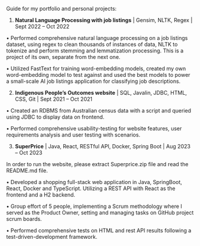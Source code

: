 Guide for my portfolio and personal projects:

1. **Natural Language Processing with job listings** | Gensim, NLTK, Regex | Sept 2022 – Oct 2022

• Performed comprehensive natural language processing on a job listings dataset, using regex to clean thousands of
instances of data, NLTK to tokenize and perform stemming and lemmatization processing. This is a project of its own, separate from the next one.

• Utilized FastText for training word-embedding models, created my own word-embedding model to test against and
used the best models to power a small-scale AI job listings application for classifying job descriptions.

2. **Indigenous People’s Outcomes website** | SQL, Javalin, JDBC, HTML, CSS, Git | Sept 2021 – Oct 2021

• Created an RDBMS from Australian census data with a script and queried using JDBC to display data on
frontend.

• Performed comprehensive usability-testing for website features, user requirements analysis and user testing with
scenarios.

3. **SuperPrice** | Java, React, RESTful API, Docker, Spring Boot | Aug 2023 – Oct 2023

In order to run the website, please extract Superprice.zip file and read the README.md file.

• Developed a shopping full-stack web application in Java, SpringBoot, React, Docker and TypeScript. Utilizing a
REST API with React as the frontend and a H2 backend.

• Group effort of 5 people, implementing a Scrum methodology where I served as the Product Owner, setting and
managing tasks on GitHub project scrum boards.

• Performed comprehensive tests on HTML and rest API results following a test-driven-development framework.
